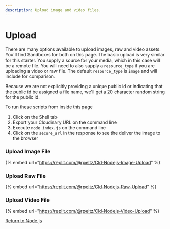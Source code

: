 ```yaml
---
description: Upload image and video files.
---
```


# Upload

There are many options available to upload images, raw and video assets.  You'll find Sandboxes for both on this page.  The basic upload is very similar for this starter.  You supply a source for your media, which in this case will be a remote file.  You will need to also supply a `resource_type` if you are uploading a video or raw file.  The default `resource_type` is `image` and will include for comparison.

Because we are not explicitly providing a unique public id or indicating that the public id be assigned a file name, we'll get a 20 character random string for the public id. 

To run these scripts from inside this page

1. Click on the Shell tab
2. Export your Cloudinary URL on the command line
3. Execute `node index.js` on the command line
4. Click on the `secure_url` in the response to see the deliver the image to the browser

### Upload Image File

{% embed url="https://replit.com/@rpeltz/Cld-Nodejs-Image-Upload" %}



### Upload Raw File

{% embed url="https://replit.com/@rpeltz/Cld-Nodejs-Raw-Upload" %}



### Upload Video File

{% embed url="https://replit.com/@rpeltz/Cld-Nodejs-Video-Upload" %}

[Return to Node.js](../)







